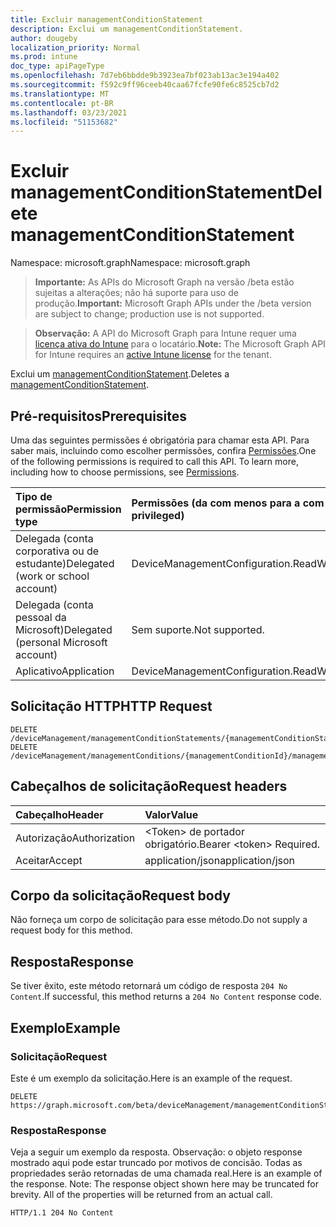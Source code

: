 ```yaml
---
title: Excluir managementConditionStatement
description: Exclui um managementConditionStatement.
author: dougeby
localization_priority: Normal
ms.prod: intune
doc_type: apiPageType
ms.openlocfilehash: 7d7eb6bbdde9b3923ea7bf023ab13ac3e194a402
ms.sourcegitcommit: f592c9ff96ceeb40caa67fcfe90fe6c8525cb7d2
ms.translationtype: MT
ms.contentlocale: pt-BR
ms.lasthandoff: 03/23/2021
ms.locfileid: "51153682"
---
```

# <a name="delete-managementconditionstatement"></a><span data-ttu-id="bf3a4-103">Excluir managementConditionStatement</span><span class="sxs-lookup"><span data-stu-id="bf3a4-103">Delete managementConditionStatement</span></span>

<span data-ttu-id="bf3a4-104">Namespace: microsoft.graph</span><span class="sxs-lookup"><span data-stu-id="bf3a4-104">Namespace: microsoft.graph</span></span>

> <span data-ttu-id="bf3a4-105">**Importante:** As APIs do Microsoft Graph na versão /beta estão sujeitas a alterações; não há suporte para uso de produção.</span><span class="sxs-lookup"><span data-stu-id="bf3a4-105">**Important:** Microsoft Graph APIs under the /beta version are subject to change; production use is not supported.</span></span>

> <span data-ttu-id="bf3a4-106">**Observação:** A API do Microsoft Graph para Intune requer uma [licença ativa do Intune](https://go.microsoft.com/fwlink/?linkid=839381) para o locatário.</span><span class="sxs-lookup"><span data-stu-id="bf3a4-106">**Note:** The Microsoft Graph API for Intune requires an [active Intune license](https://go.microsoft.com/fwlink/?linkid=839381) for the tenant.</span></span>

<span data-ttu-id="bf3a4-107">Exclui um [managementConditionStatement](../resources/intune-fencing-managementconditionstatement.md).</span><span class="sxs-lookup"><span data-stu-id="bf3a4-107">Deletes a [managementConditionStatement](../resources/intune-fencing-managementconditionstatement.md).</span></span>

## <a name="prerequisites"></a><span data-ttu-id="bf3a4-108">Pré-requisitos</span><span class="sxs-lookup"><span data-stu-id="bf3a4-108">Prerequisites</span></span>
<span data-ttu-id="bf3a4-p101">Uma das seguintes permissões é obrigatória para chamar esta API. Para saber mais, incluindo como escolher permissões, confira [Permissões](/graph/permissions-reference).</span><span class="sxs-lookup"><span data-stu-id="bf3a4-p101">One of the following permissions is required to call this API. To learn more, including how to choose permissions, see [Permissions](/graph/permissions-reference).</span></span>

|<span data-ttu-id="bf3a4-111">Tipo de permissão</span><span class="sxs-lookup"><span data-stu-id="bf3a4-111">Permission type</span></span>|<span data-ttu-id="bf3a4-112">Permissões (da com menos para a com mais privilégios)</span><span class="sxs-lookup"><span data-stu-id="bf3a4-112">Permissions (from least to most privileged)</span></span>|
|:---|:---|
|<span data-ttu-id="bf3a4-113">Delegada (conta corporativa ou de estudante)</span><span class="sxs-lookup"><span data-stu-id="bf3a4-113">Delegated (work or school account)</span></span>|<span data-ttu-id="bf3a4-114">DeviceManagementConfiguration.ReadWrite.All</span><span class="sxs-lookup"><span data-stu-id="bf3a4-114">DeviceManagementConfiguration.ReadWrite.All</span></span>|
|<span data-ttu-id="bf3a4-115">Delegada (conta pessoal da Microsoft)</span><span class="sxs-lookup"><span data-stu-id="bf3a4-115">Delegated (personal Microsoft account)</span></span>|<span data-ttu-id="bf3a4-116">Sem suporte.</span><span class="sxs-lookup"><span data-stu-id="bf3a4-116">Not supported.</span></span>|
|<span data-ttu-id="bf3a4-117">Aplicativo</span><span class="sxs-lookup"><span data-stu-id="bf3a4-117">Application</span></span>|<span data-ttu-id="bf3a4-118">DeviceManagementConfiguration.ReadWrite.All</span><span class="sxs-lookup"><span data-stu-id="bf3a4-118">DeviceManagementConfiguration.ReadWrite.All</span></span>|

## <a name="http-request"></a><span data-ttu-id="bf3a4-119">Solicitação HTTP</span><span class="sxs-lookup"><span data-stu-id="bf3a4-119">HTTP Request</span></span>
<!-- {
  "blockType": "ignored"
}
-->
``` http
DELETE /deviceManagement/managementConditionStatements/{managementConditionStatementId}
DELETE /deviceManagement/managementConditions/{managementConditionId}/managementConditionStatements/{managementConditionStatementId}
```

## <a name="request-headers"></a><span data-ttu-id="bf3a4-120">Cabeçalhos de solicitação</span><span class="sxs-lookup"><span data-stu-id="bf3a4-120">Request headers</span></span>
|<span data-ttu-id="bf3a4-121">Cabeçalho</span><span class="sxs-lookup"><span data-stu-id="bf3a4-121">Header</span></span>|<span data-ttu-id="bf3a4-122">Valor</span><span class="sxs-lookup"><span data-stu-id="bf3a4-122">Value</span></span>|
|:---|:---|
|<span data-ttu-id="bf3a4-123">Autorização</span><span class="sxs-lookup"><span data-stu-id="bf3a4-123">Authorization</span></span>|<span data-ttu-id="bf3a4-124">&lt;Token&gt; de portador obrigatório.</span><span class="sxs-lookup"><span data-stu-id="bf3a4-124">Bearer &lt;token&gt; Required.</span></span>|
|<span data-ttu-id="bf3a4-125">Aceitar</span><span class="sxs-lookup"><span data-stu-id="bf3a4-125">Accept</span></span>|<span data-ttu-id="bf3a4-126">application/json</span><span class="sxs-lookup"><span data-stu-id="bf3a4-126">application/json</span></span>|

## <a name="request-body"></a><span data-ttu-id="bf3a4-127">Corpo da solicitação</span><span class="sxs-lookup"><span data-stu-id="bf3a4-127">Request body</span></span>
<span data-ttu-id="bf3a4-128">Não forneça um corpo de solicitação para esse método.</span><span class="sxs-lookup"><span data-stu-id="bf3a4-128">Do not supply a request body for this method.</span></span>

## <a name="response"></a><span data-ttu-id="bf3a4-129">Resposta</span><span class="sxs-lookup"><span data-stu-id="bf3a4-129">Response</span></span>
<span data-ttu-id="bf3a4-130">Se tiver êxito, este método retornará um código de resposta `204 No Content`.</span><span class="sxs-lookup"><span data-stu-id="bf3a4-130">If successful, this method returns a `204 No Content` response code.</span></span>

## <a name="example"></a><span data-ttu-id="bf3a4-131">Exemplo</span><span class="sxs-lookup"><span data-stu-id="bf3a4-131">Example</span></span>

### <a name="request"></a><span data-ttu-id="bf3a4-132">Solicitação</span><span class="sxs-lookup"><span data-stu-id="bf3a4-132">Request</span></span>
<span data-ttu-id="bf3a4-133">Este é um exemplo da solicitação.</span><span class="sxs-lookup"><span data-stu-id="bf3a4-133">Here is an example of the request.</span></span>
``` http
DELETE https://graph.microsoft.com/beta/deviceManagement/managementConditionStatements/{managementConditionStatementId}
```

### <a name="response"></a><span data-ttu-id="bf3a4-134">Resposta</span><span class="sxs-lookup"><span data-stu-id="bf3a4-134">Response</span></span>
<span data-ttu-id="bf3a4-p102">Veja a seguir um exemplo da resposta. Observação: o objeto response mostrado aqui pode estar truncado por motivos de concisão. Todas as propriedades serão retornadas de uma chamada real.</span><span class="sxs-lookup"><span data-stu-id="bf3a4-p102">Here is an example of the response. Note: The response object shown here may be truncated for brevity. All of the properties will be returned from an actual call.</span></span>
``` http
HTTP/1.1 204 No Content
```




